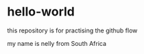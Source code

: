 # hello-world
this repository is for practising the github flow

my name is nelly from South Africa
